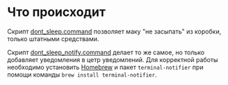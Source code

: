 # Что происходит

Скрипт [dont_sleep.command](https://github.com/user-is-absinthe/rpi_scripts/blob/master/mac/dont_sleep.command) позволяет маку "не засыпать" из коробки, только штатными средствами.

Скрипт [dont_sleep_notify.command](https://github.com/user-is-absinthe/rpi_scripts/blob/master/mac/dont_sleep_notify.command) делает то же самое, но только добавляет уведомления в цетр уведомлений. Для корректной работы необходимо установить [Homebrew](https://brew.sh/) и пакет `terminal-notifier` при помощи команды `brew install terminal-notifier`.
